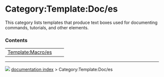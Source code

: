 # Category:Template:Doc/es
This category lists templates that produce text boxes used for documenting commands, tutorials, and other elements.

### Contents

|     |     |     |
| --- | --- | --- |
| [Template:Macro/es](wiki/Template_Macro/es.md) |



---
![](images/Right_arrow.png) [documentation index](../README.md) > Category:Template:Doc/es
